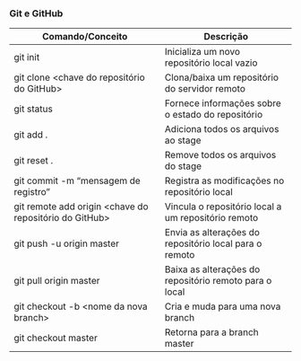### Git e GitHub

| Comando/Conceito                                        | Descrição                                              |
| ------------------------------------------------------- | ------------------------------------------------------ |
| git init                                                | Inicializa um novo repositório local vazio             |
| git clone \<chave do repositório do GitHub>             | Clona/baixa um repositório do servidor remoto          |
| git status                                              | Fornece informações sobre o estado do repositório      |
| git add .                                               | Adiciona todos os arquivos ao stage                    |
| git reset .                                             | Remove todos os arquivos do stage                      |
| git commit -m “mensagem de registro”                    | Registra as modificações no repositório local          |
| git remote add origin \<chave do repositório do GitHub> | Vincula o repositório local a um repositório remoto    |
| git push -u origin master                               | Envia as alterações do repositório local para o remoto |
| git pull origin master                                  | Baixa as alterações do repositório remoto para o local |
| git checkout -b \<nome da nova branch>                  | Cria e muda para uma nova branch                       |
| git checkout master                                     | Retorna para a branch master                           |
